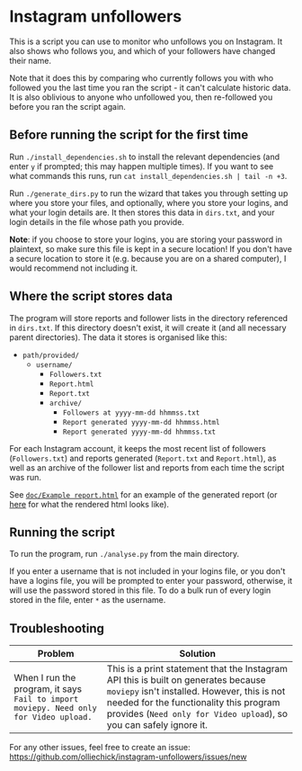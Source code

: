 # Instagram unfollowers

This is a script you can use to monitor who unfollows you on Instagram. It also shows who follows you, and which of your followers have changed their name.

Note that it does this by comparing who currently follows you with who followed you the last time you ran the script - it can't calculate historic data. It is also oblivious to anyone who unfollowed you, then re-followed you before you ran the script again.

## Before running the script for the first time

Run `./install_dependencies.sh` to install the relevant dependencies (and enter `y` if prompted; this may happen multiple times). If you want to see what commands this runs, run `cat install_dependencies.sh | tail -n +3`.

Run `./generate_dirs.py` to run the wizard that takes you through setting up where you store your files, and optionally, where you store your logins, and what your login details are. It then stores this data in `dirs.txt`, and your login details in the file whose path you provide.

**Note**: if you choose to store your logins, you are storing your password in plaintext, so make sure this file is kept in a secure location! If you don't have a secure location to store it (e.g. because you are on a shared computer), I would recommend not including it.

## Where the script stores data

The program will store reports and follower lists in the directory referenced in `dirs.txt`. If this directory doesn't exist, it will create it (and all necessary parent directories). The data it stores is organised like this:

* `path/provided/`
  * `username/`
    * `Followers.txt`
    * `Report.html`
    * `Report.txt`
    * `archive/`
      * `Followers at yyyy-mm-dd hhmmss.txt`
      * `Report generated yyyy-mm-dd hhmmss.html`
      * `Report generated yyyy-mm-dd hhmmss.txt`
      
For each Instagram account, it keeps the most recent list of followers (`Followers.txt`) and reports generated (`Report.txt` and `Report.html`), as well as an archive of the follower list and reports from each time the script was run.

See [`doc/Example report.html`](../master/doc/Example%20report.html) for an example of the generated report (or [here](https://htmlpreview.github.io/?https://github.com/olliechick/instagram-unfollowers/blob/master/doc/Example%20report.html) for what the rendered html looks like).

## Running the script

To run the program, run `./analyse.py` from the main directory.

If you enter a username that is not included in your logins file, or you don't have a logins file, you will be prompted to enter your password, otherwise, it will use the password stored in this file. To do a bulk run of every login stored in the file, enter `*` as the username.

## Troubleshooting

| Problem       | Solution |
| ------------- |-------------|
|When I run the program, it says `Fail to import moviepy. Need only for Video upload.`  | This is a print statement that the Instagram API this is built on generates because `moviepy` isn't installed. However, this is not needed for the functionality this program provides (`Need only for Video upload`), so you can safely ignore it. |

For any other issues, feel free to create an issue: https://github.com/olliechick/instagram-unfollowers/issues/new

